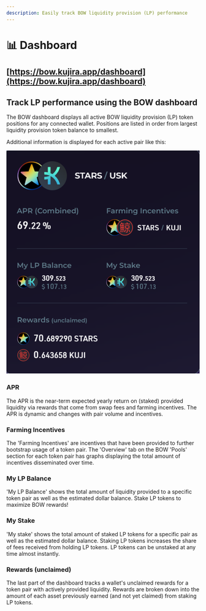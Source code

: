 ```yaml
---
description: Easily track BOW liquidity provision (LP) performance
---
```


# 📊 Dashboard

## [https://bow.kujira.app/dashboard](https://bow.kujira.app/dashboard)

## Track LP performance using the BOW dashboard

The BOW dashboard displays all active BOW liquidity provision (LP) token positions for any connected wallet. Positions are listed in order from largest liquidity provision token balance to smallest.&#x20;

Additional information is displayed for each active pair like this:

&#x20;                                     <img src="../../.gitbook/assets/image (30).png" alt="" data-size="original">

### APR

The APR is the near-term expected yearly return on (staked) provided liquidity via rewards that come from swap fees and farming incentives. The APR is dynamic and changes with pair volume and incentives.

### Farming Incentives

The 'Farming Incentives' are incentives that have been provided to further bootstrap usage of a token pair. The 'Overview' tab on the BOW 'Pools' section for each token pair has graphs displaying the total amount of incentives disseminated over time.

### My LP Balance

'My LP Balance' shows the total amount of liquidity provided to a specific token pair as well as the estimated dollar balance. Stake LP tokens to maximize BOW rewards!&#x20;

### My Stake

'My stake' shows the total amount of staked LP tokens for a specific pair as well as the estimated dollar balance. Staking LP tokens increases the share of fees received from holding LP tokens. LP tokens can be unstaked at any time almost instantly.&#x20;

### Rewards (unclaimed)

The last part of the dashboard tracks a wallet's unclaimed rewards for a token pair with actively provided liquidity. Rewards are broken down into the amount of each asset previously earned (and not yet claimed) from staking LP tokens.&#x20;
